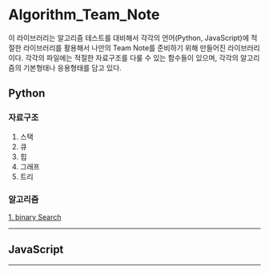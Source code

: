 # Algorithm_Team_Note

이 라이브러리는 알고리즘 테스트를 대비해서 각각의 언어(Python, JavaScript)에 적절한 라이브러리를 활용해서 나만의 Team Note를 준비하기 위해 만들어진 라이브러리이다.
각각의 파일에는 적절한 자료구조를 다룰 수 있는 함수들이 있으며, 각각의 알고리즘의 기본형태나 응용형태를 담고 있다.


## Python

### 자료구조

1. 스택
2. 큐
3. 힙
4. 그래프
5. 트리

### 알고리즘

[1. binary Search](Python/binary.py)

-------------
## JavaScript
-------------
